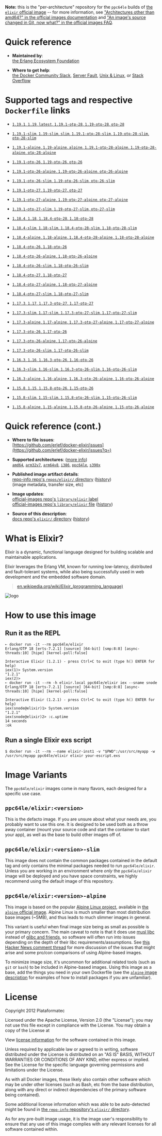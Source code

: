 <!--

********************************************************************************

WARNING:

    DO NOT EDIT "elixir/README.md"

    IT IS AUTO-GENERATED

    (from the other files in "elixir/" combined with a set of templates)

********************************************************************************

-->

**Note:** this is the "per-architecture" repository for the `ppc64le` builds of [the `elixir` official image](https://hub.docker.com/_/elixir) -- for more information, see ["Architectures other than amd64?" in the official images documentation](https://github.com/docker-library/official-images#architectures-other-than-amd64) and ["An image's source changed in Git, now what?" in the official images FAQ](https://github.com/docker-library/faq#an-images-source-changed-in-git-now-what).

# Quick reference

-	**Maintained by**:  
	[the Erlang Ecosystem Foundation](https://github.com/erlef/docker-elixir)

-	**Where to get help**:  
	[the Docker Community Slack](https://dockr.ly/comm-slack), [Server Fault](https://serverfault.com/help/on-topic), [Unix & Linux](https://unix.stackexchange.com/help/on-topic), or [Stack Overflow](https://stackoverflow.com/help/on-topic)

# Supported tags and respective `Dockerfile` links

-	[`1.19.1`, `1.19`, `latest`, `1.19.1-otp-28`, `1.19-otp-28`, `otp-28`](https://github.com/erlef/docker-elixir/blob/5d947a06489ef4f4a2b6c2fb6b476009d52509ab/1.19/Dockerfile)

-	[`1.19.1-slim`, `1.19-slim`, `slim`, `1.19.1-otp-28-slim`, `1.19-otp-28-slim`, `otp-28-slim`](https://github.com/erlef/docker-elixir/blob/5d947a06489ef4f4a2b6c2fb6b476009d52509ab/1.19/slim/Dockerfile)

-	[`1.19.1-alpine`, `1.19-alpine`, `alpine`, `1.19.1-otp-28-alpine`, `1.19-otp-28-alpine`, `otp-28-alpine`](https://github.com/erlef/docker-elixir/blob/5d947a06489ef4f4a2b6c2fb6b476009d52509ab/1.19/alpine/Dockerfile)

-	[`1.19.1-otp-26`, `1.19-otp-26`, `otp-26`](https://github.com/erlef/docker-elixir/blob/5d947a06489ef4f4a2b6c2fb6b476009d52509ab/1.19/otp-26/Dockerfile)

-	[`1.19.1-otp-26-alpine`, `1.19-otp-26-alpine`, `otp-26-alpine`](https://github.com/erlef/docker-elixir/blob/5d947a06489ef4f4a2b6c2fb6b476009d52509ab/1.19/otp-26-alpine/Dockerfile)

-	[`1.19.1-otp-26-slim`, `1.19-otp-26-slim`, `otp-26-slim`](https://github.com/erlef/docker-elixir/blob/5d947a06489ef4f4a2b6c2fb6b476009d52509ab/1.19/otp-26-slim/Dockerfile)

-	[`1.19.1-otp-27`, `1.19-otp-27`, `otp-27`](https://github.com/erlef/docker-elixir/blob/5d947a06489ef4f4a2b6c2fb6b476009d52509ab/1.19/otp-27/Dockerfile)

-	[`1.19.1-otp-27-alpine`, `1.19-otp-27-alpine`, `otp-27-alpine`](https://github.com/erlef/docker-elixir/blob/5d947a06489ef4f4a2b6c2fb6b476009d52509ab/1.19/otp-27-alpine/Dockerfile)

-	[`1.19.1-otp-27-slim`, `1.19-otp-27-slim`, `otp-27-slim`](https://github.com/erlef/docker-elixir/blob/5d947a06489ef4f4a2b6c2fb6b476009d52509ab/1.19/otp-27-slim/Dockerfile)

-	[`1.18.4`, `1.18`, `1.18.4-otp-28`, `1.18-otp-28`](https://github.com/erlef/docker-elixir/blob/1e80f1b239228598d4d086882e92a9cfe585c1b2/1.18/Dockerfile)

-	[`1.18.4-slim`, `1.18-slim`, `1.18.4-otp-28-slim`, `1.18-otp-28-slim`](https://github.com/erlef/docker-elixir/blob/1e80f1b239228598d4d086882e92a9cfe585c1b2/1.18/slim/Dockerfile)

-	[`1.18.4-alpine`, `1.18-alpine`, `1.18.4-otp-28-alpine`, `1.18-otp-28-alpine`](https://github.com/erlef/docker-elixir/blob/1e80f1b239228598d4d086882e92a9cfe585c1b2/1.18/alpine/Dockerfile)

-	[`1.18.4-otp-26`, `1.18-otp-26`](https://github.com/erlef/docker-elixir/blob/d3c21f12232230e6d199446ccfc4fc34e02fc060/1.18/otp-26/Dockerfile)

-	[`1.18.4-otp-26-alpine`, `1.18-otp-26-alpine`](https://github.com/erlef/docker-elixir/blob/d3c21f12232230e6d199446ccfc4fc34e02fc060/1.18/otp-26-alpine/Dockerfile)

-	[`1.18.4-otp-26-slim`, `1.18-otp-26-slim`](https://github.com/erlef/docker-elixir/blob/d3c21f12232230e6d199446ccfc4fc34e02fc060/1.18/otp-26-slim/Dockerfile)

-	[`1.18.4-otp-27`, `1.18-otp-27`](https://github.com/erlef/docker-elixir/blob/1e80f1b239228598d4d086882e92a9cfe585c1b2/1.18/otp-27/Dockerfile)

-	[`1.18.4-otp-27-alpine`, `1.18-otp-27-alpine`](https://github.com/erlef/docker-elixir/blob/1e80f1b239228598d4d086882e92a9cfe585c1b2/1.18/otp-27-alpine/Dockerfile)

-	[`1.18.4-otp-27-slim`, `1.18-otp-27-slim`](https://github.com/erlef/docker-elixir/blob/1e80f1b239228598d4d086882e92a9cfe585c1b2/1.18/otp-27-slim/Dockerfile)

-	[`1.17.3`, `1.17`, `1.17.3-otp-27`, `1.17-otp-27`](https://github.com/erlef/docker-elixir/blob/70cad0543fc1781daa678c2a8c44bc87a1c38767/1.17/Dockerfile)

-	[`1.17.3-slim`, `1.17-slim`, `1.17.3-otp-27-slim`, `1.17-otp-27-slim`](https://github.com/erlef/docker-elixir/blob/70cad0543fc1781daa678c2a8c44bc87a1c38767/1.17/slim/Dockerfile)

-	[`1.17.3-alpine`, `1.17-alpine`, `1.17.3-otp-27-alpine`, `1.17-otp-27-alpine`](https://github.com/erlef/docker-elixir/blob/70cad0543fc1781daa678c2a8c44bc87a1c38767/1.17/alpine/Dockerfile)

-	[`1.17.3-otp-26`, `1.17-otp-26`](https://github.com/erlef/docker-elixir/blob/70cad0543fc1781daa678c2a8c44bc87a1c38767/1.17/otp-26/Dockerfile)

-	[`1.17.3-otp-26-alpine`, `1.17-otp-26-alpine`](https://github.com/erlef/docker-elixir/blob/70cad0543fc1781daa678c2a8c44bc87a1c38767/1.17/otp-26-alpine/Dockerfile)

-	[`1.17.3-otp-26-slim`, `1.17-otp-26-slim`](https://github.com/erlef/docker-elixir/blob/70cad0543fc1781daa678c2a8c44bc87a1c38767/1.17/otp-26-slim/Dockerfile)

-	[`1.16.3`, `1.16`, `1.16.3-otp-26`, `1.16-otp-26`](https://github.com/erlef/docker-elixir/blob/f749dfb8a5b1e6945b2369e143107b9ad3b16664/1.16/Dockerfile)

-	[`1.16.3-slim`, `1.16-slim`, `1.16.3-otp-26-slim`, `1.16-otp-26-slim`](https://github.com/erlef/docker-elixir/blob/f749dfb8a5b1e6945b2369e143107b9ad3b16664/1.16/slim/Dockerfile)

-	[`1.16.3-alpine`, `1.16-alpine`, `1.16.3-otp-26-alpine`, `1.16-otp-26-alpine`](https://github.com/erlef/docker-elixir/blob/f749dfb8a5b1e6945b2369e143107b9ad3b16664/1.16/alpine/Dockerfile)

-	[`1.15.8`, `1.15`, `1.15.8-otp-26`, `1.15-otp-26`](https://github.com/erlef/docker-elixir/blob/f749dfb8a5b1e6945b2369e143107b9ad3b16664/1.15/Dockerfile)

-	[`1.15.8-slim`, `1.15-slim`, `1.15.8-otp-26-slim`, `1.15-otp-26-slim`](https://github.com/erlef/docker-elixir/blob/f749dfb8a5b1e6945b2369e143107b9ad3b16664/1.15/slim/Dockerfile)

-	[`1.15.8-alpine`, `1.15-alpine`, `1.15.8-otp-26-alpine`, `1.15-otp-26-alpine`](https://github.com/erlef/docker-elixir/blob/f749dfb8a5b1e6945b2369e143107b9ad3b16664/1.15/alpine/Dockerfile)

# Quick reference (cont.)

-	**Where to file issues**:  
	[https://github.com/erlef/docker-elixir/issues](https://github.com/erlef/docker-elixir/issues?q=)

-	**Supported architectures**: ([more info](https://github.com/docker-library/official-images#architectures-other-than-amd64))  
	[`amd64`](https://hub.docker.com/r/amd64/elixir/), [`arm32v7`](https://hub.docker.com/r/arm32v7/elixir/), [`arm64v8`](https://hub.docker.com/r/arm64v8/elixir/), [`i386`](https://hub.docker.com/r/i386/elixir/), [`ppc64le`](https://hub.docker.com/r/ppc64le/elixir/), [`s390x`](https://hub.docker.com/r/s390x/elixir/)

-	**Published image artifact details**:  
	[repo-info repo's `repos/elixir/` directory](https://github.com/docker-library/repo-info/blob/master/repos/elixir) ([history](https://github.com/docker-library/repo-info/commits/master/repos/elixir))  
	(image metadata, transfer size, etc)

-	**Image updates**:  
	[official-images repo's `library/elixir` label](https://github.com/docker-library/official-images/issues?q=label%3Alibrary%2Felixir)  
	[official-images repo's `library/elixir` file](https://github.com/docker-library/official-images/blob/master/library/elixir) ([history](https://github.com/docker-library/official-images/commits/master/library/elixir))

-	**Source of this description**:  
	[docs repo's `elixir/` directory](https://github.com/docker-library/docs/tree/master/elixir) ([history](https://github.com/docker-library/docs/commits/master/elixir))

# What is Elixir?

Elixir is a dynamic, functional language designed for building scalable and maintainable applications.

Elixir leverages the Erlang VM, known for running low-latency, distributed and fault-tolerant systems, while also being successfully used in web development and the embedded software domain.

> [en.wikipedia.org/wiki/Elixir_(programming_language)](https://en.wikipedia.org/wiki/Elixir_%28programming_language%29)

![logo](https://raw.githubusercontent.com/docker-library/docs/f3ee5318992592f987a289cd72d63ac1807f569d/elixir/logo.png)

# How to use this image

## Run it as the REPL

```console
➸ docker run -it --rm ppc64le/elixir
Erlang/OTP 18 [erts-7.2.1] [source] [64-bit] [smp:8:8] [async-threads:10] [hipe] [kernel-poll:false]

Interactive Elixir (1.2.1) - press Ctrl+C to exit (type h() ENTER for help)
iex(1)> System.version
"1.2.1"
iex(2)>
➸ docker run -it --rm -h elixir.local ppc64le/elixir iex --sname snode
Erlang/OTP 18 [erts-7.2.1] [source] [64-bit] [smp:8:8] [async-threads:10] [hipe] [kernel-poll:false]

Interactive Elixir (1.2.1) - press Ctrl+C to exit (type h() ENTER for help)
iex(snode@elixir)1> System.version
"1.2.1"
iex(snode@elixir)2> :c.uptime
14 seconds
:ok
```

## Run a single Elixir exs script

```console
$ docker run -it --rm --name elixir-inst1 -v "$PWD":/usr/src/myapp -w /usr/src/myapp ppc64le/elixir elixir your-escript.exs
```

# Image Variants

The `ppc64le/elixir` images come in many flavors, each designed for a specific use case.

## `ppc64le/elixir:<version>`

This is the defacto image. If you are unsure about what your needs are, you probably want to use this one. It is designed to be used both as a throw away container (mount your source code and start the container to start your app), as well as the base to build other images off of.

## `ppc64le/elixir:<version>-slim`

This image does not contain the common packages contained in the default tag and only contains the minimal packages needed to run `ppc64le/elixir`. Unless you are working in an environment where *only* the `ppc64le/elixir` image will be deployed and you have space constraints, we highly recommend using the default image of this repository.

## `ppc64le/elixir:<version>-alpine`

This image is based on the popular [Alpine Linux project](https://alpinelinux.org), available in [the `alpine` official image](https://hub.docker.com/_/alpine). Alpine Linux is much smaller than most distribution base images (~5MB), and thus leads to much slimmer images in general.

This variant is useful when final image size being as small as possible is your primary concern. The main caveat to note is that it does use [musl libc](https://musl.libc.org) instead of [glibc and friends](https://www.etalabs.net/compare_libcs.html), so software will often run into issues depending on the depth of their libc requirements/assumptions. See [this Hacker News comment thread](https://news.ycombinator.com/item?id=10782897) for more discussion of the issues that might arise and some pro/con comparisons of using Alpine-based images.

To minimize image size, it's uncommon for additional related tools (such as `git` or `bash`) to be included in Alpine-based images. Using this image as a base, add the things you need in your own Dockerfile (see the [`alpine` image description](https://hub.docker.com/_/alpine/) for examples of how to install packages if you are unfamiliar).

# License

Copyright 2012 Plataformatec

Licensed under the Apache License, Version 2.0 (the "License"); you may not use this file except in compliance with the License. You may obtain a copy of the License at

View [license information](http://www.apache.org/licenses/LICENSE-2.0) for the software contained in this image.

Unless required by applicable law or agreed to in writing, software distributed under the License is distributed on an "AS IS" BASIS, WITHOUT WARRANTIES OR CONDITIONS OF ANY KIND, either express or implied. See the License for the specific language governing permissions and limitations under the License.

As with all Docker images, these likely also contain other software which may be under other licenses (such as Bash, etc from the base distribution, along with any direct or indirect dependencies of the primary software being contained).

Some additional license information which was able to be auto-detected might be found in [the `repo-info` repository's `elixir/` directory](https://github.com/docker-library/repo-info/tree/master/repos/elixir).

As for any pre-built image usage, it is the image user's responsibility to ensure that any use of this image complies with any relevant licenses for all software contained within.

